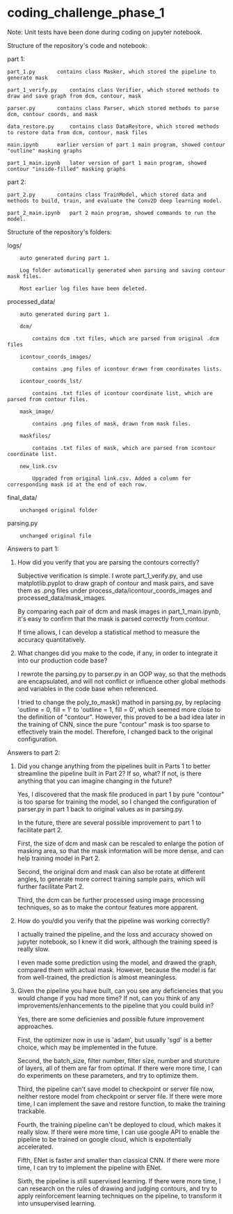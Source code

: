 # coding_challenge_phase_1

Note: Unit tests have been done during coding on jupyter notebook.

Structure of the repository's code and notebook:

part 1:

	part_1.py		contains class Masker, which stored the pipeline to generate mask
	
	part_1_verify.py	contains class Verifier, which stored methods to draw and save graph from dcm, contour, mask
	
	parser.py		contains class Parser, which stored methods to parse dcm, contour coords, and mask
	
	data_restore.py		contains class DataRestore, which stored methods to restore data from dcm, contour, mask files
	
	main.ipynb		earlier version of part 1 main program, showed contour "outline" masking graphs
	
	part_1_main.ipynb	later version of part 1 main program, showed contour "inside-filled" masking graphs

part 2:

	part_2.py		contains class TrainModel, which stored data and methods to build, train, and evaluate the Conv2D deep learning model.
	
	part_2_main.ipynb	part 2 main program, showed commands to run the model. 

Structure of the repository's folders:

logs/		
	
		auto generated during part 1. 
		
		Log folder automatically generated when parsing and saving contour mask files.
		
		Most earlier log files have been deleted.
		
processed_data/

		auto generated during part 1.
		
		dcm/
		
			contains dcm .txt files, which are parsed from original .dcm files
			
		icontour_coords_images/
		
			contains .png files of icontour drawn from coordinates lists.
			
		icontour_coords_lst/
		
			contains .txt files of icontour coordinate list, which are parsed from contour files.
			
		mask_image/
			
			contains .png files of mask, drawn from mask files.
			
		maskfiles/
			
			contains .txt files of mask, which are parsed from icontour coordinate list.
			
		new_link.csv
		
			Upgraded from original link.csv. Added a column for corresponding mask id at the end of each row.


final_data/

		unchanged original folder
		
parsing.py

		unchanged original file



Answers to part 1:

1. How did you verify that you are parsing the contours correctly?
	
    Subjective verification is simple. I wrote part_1_verify.py, and use matplotlib.pyplot to draw graph of contour and mask pairs, and save them as .png files under process_data/icontour_coords_images and processed_data/mask_images.
    
    By comparing each pair of dcm and mask images in part_1_main.ipynb, it's easy to confirm that the mask is parsed correctly from contour.
    
    If time allows, I can develop a statistical method to measure the accuracy quantitatively.
    
2. What changes did you make to the code, if any, in order to integrate it into our production code base? 
	
    I rewrote the parsing.py to parser.py in an OOP way, so that the methods are encapsulated, and will not conflict or influence other global methods and variables in the code base when referenced.
    
    I tried to change the poly_to_mask() mathod in parsing.py, by replacing 'outline = 0, fill = 1' to 'outline = 1, fill = 0', which seemed more close to the definition of "contour". However, this proved to be a bad idea later in the training of CNN, since the pure "contour" mask is too sparse to effectively train the model. Therefore, I changed back to the original configuration.

Answers to part 2:

1. Did you change anything from the pipelines built in Parts 1 to better streamline the pipeline built in Part 2? If so, what? If not, is there anything that you can imagine changing in the future?

	  Yes, I discovered that the mask file produced in part 1 by pure "contour" is too sparse for training the model, so I changed the configuration of parser.py in part 1 back to original values as in parsing.py.

	  In the future, there are several possible improvement to part 1 to facilitate part 2.

	  First, the size of dcm and mask can be rescaled to enlarge the potion of masking area, so that the mask information will be more dense, and can help training model in Part 2.

	  Second, the original dcm and mask can also be rotate at different angles, to generate more correct training sample pairs, which will further facilitate Part 2.

	  Third, the dcm can be further processed using image processing techniques, so as to make the contour features more apparent.

2. How do you/did you verify that the pipeline was working correctly?
   
	  I actually trained the pipeline, and the loss and accuracy showed on jupyter notebook, so I knew it did work, although the training speed is really slow.

	  I even made some prediction using the model, and drawed the graph, compared them with actual mask. However, because the model is far from well-trained, the prediction is almost meaningless.

3. Given the pipeline you have built, can you see any deficiencies that you would change if you had more time? If not, can you think of any improvements/enhancements to the pipeline that you could build in?
  
	  Yes, there are some deficienies and possible future improvement approaches.

	  First, the optimizer now in use is 'adam', but usually 'sgd' is a better choice, which may be implemented in the future.

	  Second, the batch_size, filter number, filter size, number and sturcture of layers, all of them are far from optimal. If there were more time, I can do experiments on these parameters, and try to optimize them.
	  
	  Third, the pipeline can't save model to checkpoint or server file now, neither restore model from checkpoint or server file. If there were more time, I can implement the save and restore function, to make the training trackable.

	  Fourth, the training pipeline can't be deployed to cloud, which makes it really slow. If there were more time, I can use google API to enable the pipeline to be trained on google cloud, which is expotentially accelerated.

	  Fifth, ENet is faster and smaller than classical CNN. If there were more time, I can try to implement the pipeline with ENet.
	  
	  Sixth, the pipeline is still supervised learning. If there were more time, I can research on the rules of drawing and judging contours, and try to apply reinforcement learning techniques on the pipeline, to transform it into unsupervised learning.
